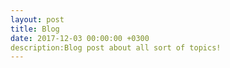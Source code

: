 ```yaml
---
layout: post
title: Blog
date: 2017-12-03 00:00:00 +0300
description:Blog post about all sort of topics!
---
```

